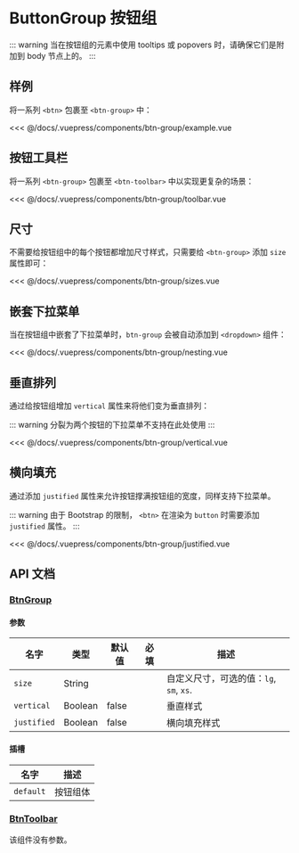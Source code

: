 # ButtonGroup 按钮组

::: warning
当在按钮组的元素中使用 tooltips 或 popovers 时，请确保它们是附加到 body 节点上的。
:::

## 样例

将一系列 `<btn>` 包裹至 `<btn-group>` 中：

<btn-group-example/>

<<< @/docs/.vuepress/components/btn-group/example.vue

## 按钮工具栏

将一系列 `<btn-group>` 包裹至 `<btn-toolbar>` 中以实现更复杂的场景：

<btn-group-toolbar/>

<<< @/docs/.vuepress/components/btn-group/toolbar.vue

## 尺寸

不需要给按钮组中的每个按钮都增加尺寸样式，只需要给 `<btn-group>` 添加 `size` 属性即可：

<btn-group-sizes/>

<<< @/docs/.vuepress/components/btn-group/sizes.vue

## 嵌套下拉菜单

当在按钮组中嵌套了下拉菜单时，`btn-group` 会被自动添加到 `<dropdown>` 组件：

<btn-group-nesting/>

<<< @/docs/.vuepress/components/btn-group/nesting.vue

## 垂直排列

通过给按钮组增加 `vertical` 属性来将他们变为垂直排列： 

::: warning
分裂为两个按钮的下拉菜单不支持在此处使用
:::

<btn-group-vertical/>

<<< @/docs/.vuepress/components/btn-group/vertical.vue

## 横向填充

通过添加 `justified` 属性来允许按钮撑满按钮组的宽度，同样支持下拉菜单。

::: warning
由于 Bootstrap 的限制， `<btn>` 在渲染为 `button` 时需要添加 `justified` 属性。
:::

<btn-group-justified/>

<<< @/docs/.vuepress/components/btn-group/justified.vue

## API 文档

### [BtnGroup](https://github.com/uiv-lib/uiv/blob/1.x/src/components/button/BtnGroup.js)

#### 参数

名字              | 类型       | 默认值    | 必填  | 描述
---------------- | ---------- | -------- | -------- | -----------------------
`size`           | String     |          |          | 自定义尺寸，可选的值：`lg`, `sm`, `xs`.
`vertical`       | Boolean    | false    |          | 垂直样式
`justified`      | Boolean    | false    |          | 横向填充样式

#### 插槽

名字       | 描述
--------- | -----------------------
`default` | 按钮组体

### [BtnToolbar](https://github.com/uiv-lib/uiv/blob/1.x/src/components/button/BtnToolbar.js)

该组件没有参数。
